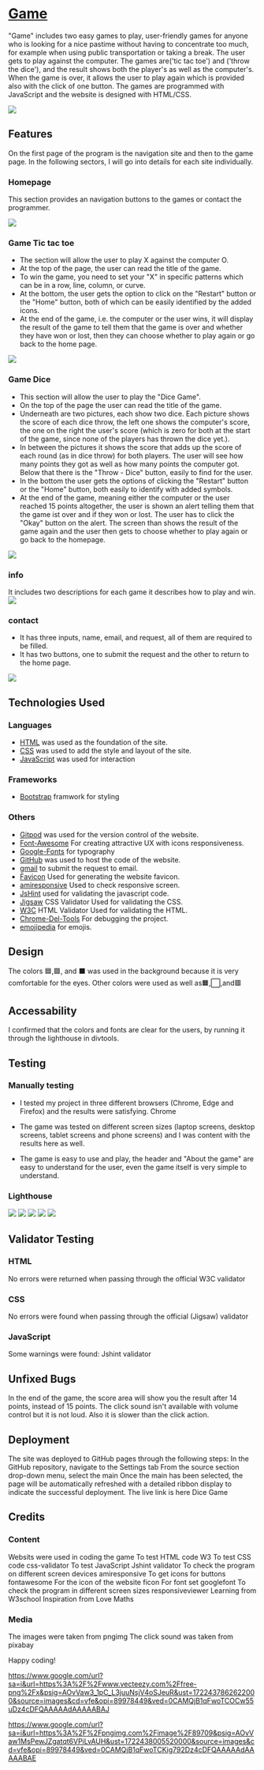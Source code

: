 # [Game](https://christianalamassi.github.io/Game/)

"Game" includes two easy games to play, user-friendly games for anyone who is looking for a nice pastime without having to concentrate too much, for example when using public transportation or taking a break. The user gets to play against the computer. The games are('tic tac toe') and ('throw the dice'), and the result shows both the player's as well as the computer's. When the game is over, it allows the user to play again which is provided also with the click of one button. The games are programmed with JavaScript and the website is designed with HTML/CSS.

<img src="/assets/images/recc.png">

## Features
On the first page of the program is the navigation site and then to the game page. In the following sectors, I will go into details for each site individually.

### Homepage
This section provides an navigation buttons to the games or contact the programmer.

<img src="/assets/images/indexhompa.png">

### Game Tic tac toe
- The section will allow the user to play X against the computer O.
- At the top of the page, the user can read the title of the game.
- To win the game, you need to set your "X" in specific patterns which can be in a row, line, column, or curve.
- At the bottom, the user gets the option to click on the "Restart" button or the "Home" button, both of which can be easily identified by the added icons.
- At the end of the game, i.e. the computer or the user wins, it will display the result of the game to tell them that the game is over and whether they have won or lost, then they can choose whether to play again or go back to the home page.

<img src="/assets/images/game1.png">

### Game Dice
- This section will allow the user to play the "Dice Game".
- On the top of the page the user can read the title of the game.
- Underneath are two pictures, each show two dice. Each picture shows the score of each dice throw, the left one shows the computer's score, the one on the right the user's score (which is zero for both at the start of the game, since none of the players has thrown the dice yet.).
- In between the pictures it shows the score that adds up the score of each round (as in dice throw) for both players. The user will see how many points they got as well as how many points the computer got. Below that there is the "Throw - Dice" button, easily to find for the user.
- In the bottom the user gets the options of clicking the "Restart" button or the "Home" button, both easily to identify with added symbols.
- At the end of the game, meaning either the computer or the user reached 15 points altogether, the user is shown an alert telling them that the game ist over and if they won or lost. The user has to click the "Okay" button on the alert. The screen than shows the result of the game again and the user then gets to choose whether to play again or go back to the homepage.

<img src="/assets/images/game2.png">

### info
It includes two descriptions for each game it describes how to play and win.
<img src="/assets/images/info.png">

### contact
- It has three inputs, name, email, and request, all of them are required to be filled. 
- It has two buttons, one to submit the request and the other to return to the home page.

<img src="/assets/images/contact.png">

## Technologies Used

### Languages
- [HTML](https://developer.mozilla.org/en-US/docs/Web/HTML) was used as the foundation of the site.
- [CSS](https://developer.mozilla.org/en-US/docs/Web/CSS) was used to add the style and layout of the site.
- [JavaScript](https://developer.mozilla.org/en-US/docs/Web/JavaScript) was used for interaction

### Frameworks
- [Bootstrap](https://getbootstrap.com/) framwork for styling

### Others
- [Gitpod](https://www.gitpod.io/) was used for the version control of the website.
- [Font-Awesome](https://fontawesome.com/) For creating attractive UX with icons responsiveness.
- [Google-Fonts](https://fonts.google.com/) for typography
- [GitHub](https://github.com/) was used to host the code of the website.
- [gmail](https://mail.google.com/) to submit the request to email.
- [Favicon](https://www.favicon.cc/) Used for generating the website favicon.
- [amiresponsive](https://ui.dev/amiresponsive) Used to check responsive screen.
- [JsHint](https://jshint.com/) used for validating the javascript code.
- [Jigsaw](https://jigsaw.w3.org/css-validator/) CSS Validator Used for validating the CSS.
- [W3C](https://validator.w3.org/#validate_by_input) HTML Validator Used for validating the HTML.
- [Chrome-Del-Tools](https://developer.chrome.com/docs/devtools/) For debugging the project.
- [emojipedia](https://emojipedia.org/large-red-square) for emojis.

## Design
The colors 🟦,🟩, and ⬛ was used in the background because it is very comfortable for the eyes. Other colors were used as well as🟧,⬜,and🟥

## Accessability
I confirmed that the colors and fonts are clear for the users, by running it through the lighthouse in divtools.



## Testing

### Manually testing

- I tested my project in three different browsers (Chrome, Edge and Firefox) and the results were satisfying.
Chrome

- The game was tested on different screen sizes (laptop screens, desktop screens, tablet screens and phone screens) and I was content with the results here as well.


- The game is easy to use and play, the header and "About the game" are easy to understand for the user, even the game itself is very simple to understand.

### Lighthouse
<img src="/assets/images/ligh4.png">
<img src="/assets/images/ligh1.png">
<img src="/assets/images/ligh2.png">
<img src="/assets/images/ligh3.png">
<img src="/assets/images/ligh5.png">

## Validator Testing

### HTML
No errors were returned when passing through the official W3C validator

### CSS
No errors were found when passing through the official (Jigsaw) validator

### JavaScript
Some warnings were found: Jshint validator

## Unfixed Bugs
In the end of the game, the score area will show you the result after 14 points, instead of 15 points.
The click sound isn't available with volume control but it is not loud. Also it is slower than the click action.

## Deployment
The site was deployed to GitHub pages through the following steps:
In the GitHub repository, navigate to the Settings tab
From the source section drop-down menu, select the main
Once the main has been selected, the page will be automatically refreshed with a detailed ribbon display to indicate the successful deployment.
The live link is here Dice Game

## Credits

### Content
Websits were used in coding the game
To test HTML code W3
To test CSS code css-validator
To test JavaScript Jshint validator
To check the program on different screen devices amiresponsive
To get icons for buttons fontawesome
For the icon of the website ficon
For font set googlefont
To check the program in different screen sizes responsiveviewer
Learning from W3school
Inspiration from Love Maths

### Media
The images were taken from pngimg
The click sound was taken from pixabay

Happy coding!


https://www.google.com/url?sa=i&url=https%3A%2F%2Fwww.vecteezy.com%2Ffree-png%2Fx&psig=AOvVaw3_1pC_L3juuNsjV4oSJeuR&ust=1722437862622000&source=images&cd=vfe&opi=89978449&ved=0CAMQjB1qFwoTCOCw55uDz4cDFQAAAAAdAAAAABAJ

https://www.google.com/url?sa=i&url=https%3A%2F%2Fpngimg.com%2Fimage%2F89709&psig=AOvVaw1MsPewJZgatqt6VPiLvAUH&ust=1722438005520000&source=images&cd=vfe&opi=89978449&ved=0CAMQjB1qFwoTCKig792Dz4cDFQAAAAAdAAAAABAE